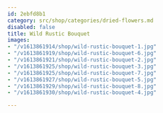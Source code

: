 ```yaml
---
id: 2ebfd8b1
category: src/shop/categories/dried-flowers.md
disabled: false
title: Wild Rustic Bouquet
images:
- "/v1613861914/shop/wild-rustic-bouquet-1.jpg"
- "/v1613861919/shop/wild-rustic-bouquet-6.jpg"
- "/v1613861921/shop/wild-rustic-bouquet-2.jpg"
- "/v1613861925/shop/wild-rustic-bouquet-3.jpg"
- "/v1613861925/shop/wild-rustic-bouquet-7.jpg"
- "/v1613861927/shop/wild-rustic-bouquet-5.jpg"
- "/v1613861929/shop/wild-rustic-bouquet-8.jpg"
- "/v1613861930/shop/wild-rustic-bouquet-4.jpg"

---
```

